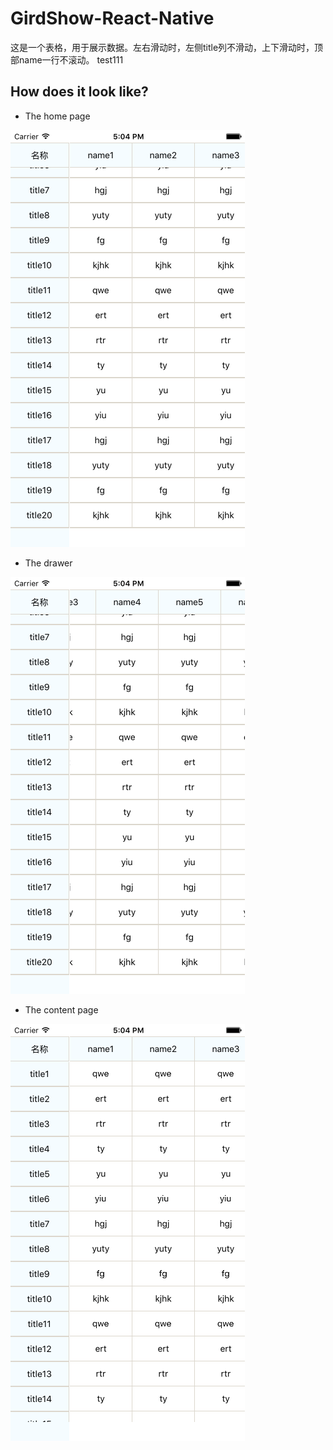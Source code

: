 # GirdShow-React-Native
这是一个表格，用于展示数据。左右滑动时，左侧title列不滑动，上下滑动时，顶部name一行不滚动。
test111




## How does it look like?

* The home page

![](./art/up.png)

* The drawer

![](./art/left.png)

* The content page

![](./art/normal.png)
